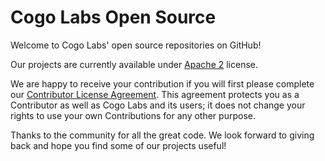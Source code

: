 # Cogo Labs Open Source

Welcome to Cogo Labs' open source repositories on GitHub!

Our projects are currently available under [Apache 2](LICENSE) license.

We are happy to receive your contribution if you will first please complete our [Contributor License Agreement](CLA.pdf). This agreement protects you as a Contributor as well as Cogo Labs and its users; it does not change your rights to use your own Contributions for any other purpose.

Thanks to the community for all the great code. We look forward to giving back and hope you find some of our projects useful!
